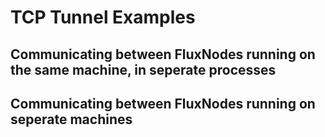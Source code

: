 TCP Tunnel Examples
=========

## Communicating between FluxNodes running on the same machine, in seperate processes

## Communicating between FluxNodes running on seperate machines

